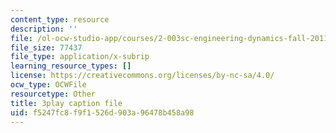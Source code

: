 ```yaml
---
content_type: resource
description: ''
file: /ol-ocw-studio-app/courses/2-003sc-engineering-dynamics-fall-2011/f5247fc8f9f1526d903a96478b458a98_cd8lDtAtJbE.vtt
file_size: 77437
file_type: application/x-subrip
learning_resource_types: []
license: https://creativecommons.org/licenses/by-nc-sa/4.0/
ocw_type: OCWFile
resourcetype: Other
title: 3play caption file
uid: f5247fc8-f9f1-526d-903a-96478b458a98
---
```

